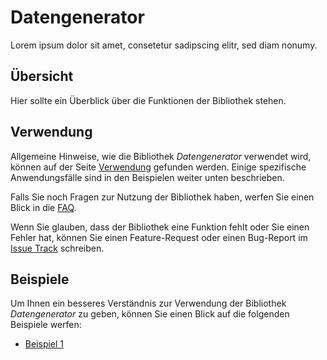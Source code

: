 Datengenerator
==================

Lorem ipsum dolor sit amet, consetetur sadipscing elitr, sed diam nonumy.


Übersicht
---------

Hier sollte ein Überblick über die Funktionen der Bibliothek stehen.


Verwendung
----------

Allgemeine Hinweise, wie die Bibliothek *Datengenerator* verwendet wird,
können auf der Seite [Verwendung](verwendung.html) gefunden werden. Einige
spezifische Anwendungsfälle sind in den Beispielen weiter unten beschrieben.

Falls Sie noch Fragen zur Nutzung der Bibliothek haben, werfen Sie einen Blick
in die [FAQ](faq.html).

Wenn Sie glauben, dass der Bibliothek eine Funktion fehlt oder Sie einen Fehler
hat, können Sie einen Feature-Request oder einen Bug-Report im
[Issue Track](https://github.com/datenverteiler/de.bsvrz.pat.datgen/)
schreiben.


Beispiele
---------

Um Ihnen ein besseres Verständnis zur Verwendung der Bibliothek
*Datengenerator* zu geben, können Sie einen Blick auf die folgenden
Beispiele werfen:

-   [Beispiel 1](beispiele/beispiel1.html)
